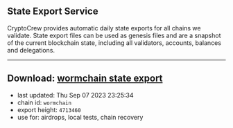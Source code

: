 ## State Export Service
CryptoCrew provides automatic daily state exports for all chains we validate. State export files can be used as genesis files and are a snapshot of the current blockchain state, including all validators, accounts, balances and delegations.

---
**Download: [wormchain state export](https://dl.ccvalidators.com/SERVICE/wormchain/wormchain_export_4713460.json)**
---

- last updated: Thu Sep 07 2023 23:25:34
- chain id: `wormchain`
- export height: `4713460`
- use for: airdrops, local tests, chain recovery
